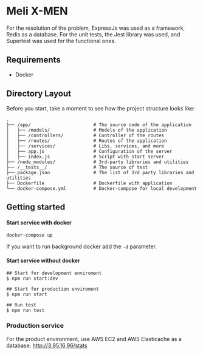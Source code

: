 # Meli X-MEN
For the resolution of the problem, ExpressJs was used as a framework, Redis as a database. For the unit tests, the Jest library was used, and Supertest was used for the functional ones.

## Requirements
  * Docker

## Directory Layout

Before you start, take a moment to see how the project structure looks like:

```
.
├── /app/                       # The source code of the application
│   ├── /models/                # Models of the application
│   ├── /controllers/           # Controller of the routes
│   ├── /routes/                # Routes of the application
│   ├── /services/              # Libs, services, and more
│   ├── app.js                  # Configuration of the server
│   ├── index.js                # Script with start server
├── /node_modules/              # 3rd-party libraries and utilities
├── /__tests__/                 # The source of test
├── package.json                # The list of 3rd party libraries and utilities
├── Dockerfile                  # Dockerfile with application
└── docker-compose.yml          # Docker-compose for local development
```

## Getting started

#### Start service with docker
```
docker-compose up
```
If you want to run background docker add the `-d` parameter.


#### Start service without docker
```shell
## Start for development enviroment
$ npm run start:dev

## Start for production enviroment
$ npm run start

## Run test
$ npm run test
```

### Production service

For the product environment, use AWS EC2 and AWS Elasticache as a database.
http://3.95.16.96/stats



